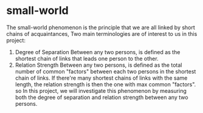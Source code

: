 # small-world
The small-world phenomenon is the principle that we are all linked by short chains of acquaintances, Two main terminologies are of interest to us in this project:
1. Degree of Separation
Between any two persons, is defined as the shortest chain of links that leads one person to the other.
2. Relation Strength
Between any two persons, is defined as the total number of common "factors" between each two persons in the shortest chain of links. If there're many shortest chains of links with the same length, the relation strength is then the one with max common "factors".
so In this project, we will investigate this phenomenon by measuring both the degree of separation and relation strength between any two persons.
